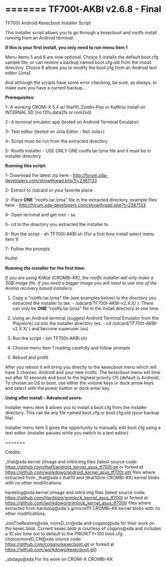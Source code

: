 
=======
TF700t-AKBI v2.6.8 - Final
===========

TF700t Android Kexecboot Installer Script

This installer script allows you to go through a kexecboot and
rootfs install running from an Android terminal. 

**If this is your first install, you only need to run menu item 1**

Menu items 5 and 6 are now optional. Choice 5 installs the default boot.cfg
 sample file, or can restore a backup named boot.cfg.old from the install
 directory. Choice 6 allows you to modify the boot.cfg
 from an Android text editor (Jota).

And although the scripts have some error checking, be
 sure, as always, to make sure you have a current backup... 


**Prerequisites:**

1- A working CROMi-X 5.4 w/ that10, Zombi-Pop or KatKiss install
 on INTERNAL SD (no f2fs,data2fs or rom2sd)

2- A terminal emulator app (tested on Android Terminal Emulator)

3- Text editor (tested on Jota Editor - Not Jota+)

4- Script must be run from the extracted directory

5- Rootfs installer - USE ONLY ONE rootfs.tar.lzma file and
 it must be in installer directory


**Running this script:**

1- Download the latest zip here - http://forum.xda-developers.com/showthread.php?t=2387133

2- Extract to /sdcard or your favorite place

3- Place **ONE** "rootfs.tar.lzma" file in the extracted directory, example files here - http://forum.xda-developers.com/showthread.php?t=2387133

4- Open terminal and get root - su

5- cd to the directory you extracted the installer to

6- Run the script - sh TF700t-AKBI.sh (For a first time install select menu item 1)

7- Follow the prompts

Profit!

**Running the installer for the first time:**

*If you are using KitKat (CROMBi-KK), the rootfs installer will only make a 3GB image file. If you need a bigger image you will need to use one of the Aroma recovery based installers.*

1) Copy a "rootfs.tar.lzma" file (see examples below) to the directory you extracted the
installer to (ex. - /sdcard/TF700t-AKBI-v2.X.X/ ). There can only be **ONE** "rootfs.tar.lzma" file in the install directory at one time.

2) Using an Android terminal (suggest Android Terminal Emulator from the Playstore)
cd into the installer directory (ex. - cd /sdcard/TF700t-AKBI-v2.X.X/ ) and become superuser (su)

3) Run the script - (sh TF700t-AKBI.sh)

4) Choose menu item 1 reading carefully and follow prompts

5) Reboot and profit

After you reboot it will bring you directly to the kexecboot menu which will have 2 choices:
Android and your new rootfs. The kexecboot menu will time out after 10 seconds and boot to
the highest priority OS (default is Android). To choose an OS to boot, use either the volume
keys or dock arrow keys and select with the power button or dock enter key.


**Using after install - Advanced users:**

Installer menu item 4 allows you to install a boot.cfg from the installer directory. This can be any file named boot.cfg or boot.cfg.old (your backup file)

Installer menu item 5 gives the opportunity to manually edit boot.cfg using a text editor (installer pauses while you switch to a text editor)

=======

Credits:

_that@xda kernel zImage and initrd.img files (latest source code: https://github.com/that1/android_kernel_asus_tf700t.git or forked at https://github.com/workdowg/android_kernel_asus_tf700t.git) files where extracted from _that@xda's that10 and (that10cm CROMBi-KK) kernel blobs with no other modifications.

hardslog@xda kernel zImage and initrd.img files (latest source code: https://github.com/Hardslog/grimlock_kernel_asus_tf700t or forked at https://github.com/workdowg/grimlock_kernel_asus_tf700t) files where extracted from hardslog@xda's grimcm111 CROMBi-KK kernel blobs with no other modifications.

JoinTheRealms@xda, moreD_cn@xda and cogano@xda for their work on the kexec.blob. Current kexec.blob is courtesy of cogano@xda and includes a 10 sec time out to default to the PRIORITY=100 boot.cfg choice(moreD_CN@xda source code: https://github.com/cogano/kexecboot.git or forked at https://github.com/workdowg/kexecboot.git)

_sbdags@xda For his work on CROMi-X CROMBi-KK

